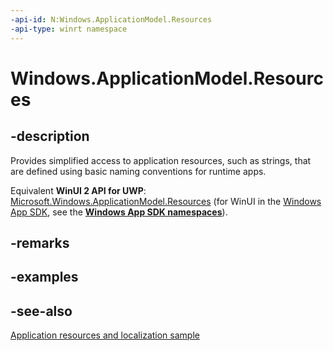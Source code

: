 ```yaml
---
-api-id: N:Windows.ApplicationModel.Resources
-api-type: winrt namespace
---
```


# Windows.ApplicationModel.Resources

## -description

Provides simplified access to application resources, such as strings, that are defined using basic naming conventions for runtime apps.

<!--Writer todo: add link to resource identifier naming conventions.-->

Equivalent **WinUI 2 API for UWP**: [Microsoft.Windows.ApplicationModel.Resources](/windows/windows-app-sdk/api/winrt/microsoft.windows.applicationmodel.resources) (for WinUI in the [Windows App SDK](/windows/apps/windows-app-sdk/), see the **[Windows App SDK namespaces](/windows/windows-app-sdk/api/winrt/)**).

## -remarks

## -examples

## -see-also

[Application resources and localization sample](https://github.com/Microsoft/Windows-universal-samples/tree/master/Samples/ApplicationResources)
